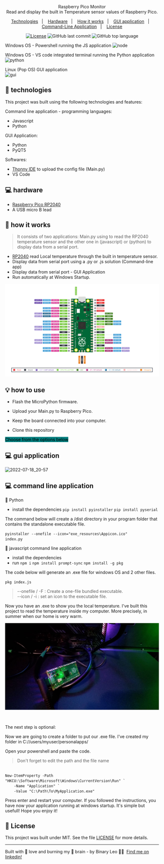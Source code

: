 

<div align="center">
Raspberry Pico Monitor </br>  
Read and display the built in Temperature sensor values of Raspberry Pico.
  
  <a href="#-technologies">Technologies</a>&nbsp;&nbsp;&nbsp;|&nbsp;&nbsp;&nbsp;
  <a href="#-hardware">Hardware</a>&nbsp;&nbsp;&nbsp;|&nbsp;&nbsp;&nbsp;
  <a href="#-how-it-works">How it works</a>&nbsp;&nbsp;&nbsp;|&nbsp;&nbsp;&nbsp;
  <a href="#-gui-application">GUI application</a>&nbsp;&nbsp;&nbsp;|&nbsp;&nbsp;&nbsp;
  <a href="#-command-line-application">Command-Line Application</a>&nbsp;&nbsp;&nbsp;|&nbsp;&nbsp;&nbsp;
  <a href="#-license">License</a>

  
  [![License](http://img.shields.io/:license-mit-blue.svg?style=flat-square)](https://github.com/BinaryLeo/js_pico-dsport/blob/main/LICENSE)
  ![GitHub last commit](https://img.shields.io/github/last-commit/BinaryLeo/js_pico-dsport?style=flat-square)
  ![GitHub top language](https://img.shields.io/github/languages/top/BinaryLeo/js_pico-dsport?style=flat-square)
</div>

Windows OS - Powershell running the JS application
![node](https://user-images.githubusercontent.com/72607039/162097491-43e5f036-2071-4bd5-aa1c-fa1fd1e89f51.gif)

Windows OS - VS code integrated terminal running the Python application
![python](https://user-images.githubusercontent.com/72607039/149645124-790f4602-bda2-4075-a67f-dd645fe0f65b.gif)</br>


Linux (Pop OS) GUI application</br>
![gui](https://raw.githubusercontent.com/BinaryLeo/raspberry_pico_monitor/main/Resources/gui_app.gif)


## 🧪 technologies

This project was built using the following technologies and features:

Command line application - programming languages:
- Javascript 
- Python

GUI Application:
- Python
- PyQT5

Softwares:
- [Thonny IDE](https://thonny.org/) to upload the config file (Main.py)
- VS Code

## 💻 hardware

- [Raspberry Pico RP2040](https://www.raspberrypi.com/products/raspberry-pi-pico/)
- A USB micro B lead


## 🚀 how it works

<blockquote>
It consists of two applications: Main.py using to read the RP2040 temperature sensor and the other one in (javascript) or (python) to display data from a serial port.
</blockquote>


- [RP2040](https://www.raspberrypi.com/products/raspberry-pi-pico/) read Local temperature through the built in temperature sensor.
- Display data from serial port using a .py or .js solution (Command-line app)
- Display data from serial port - GUI Application
- Run automatically at Windows Startup.

![img](https://github.com/BinaryLeo/js_pico-dsport/blob/main/Resources/Pico-R3-SDK11-Pinout.svg)

## 💡 how to use

- Flash the MicroPython firmware.
- Upload your Main.py to Raspberry Pico.
- Keep the board connected into your computer.

- Clone this repository

<mark style="background-color:#008080" >Choose from the options below</mark> 
## 💻 gui application

![2022-07-18_20-57](https://user-images.githubusercontent.com/72607039/179638251-b63422ad-0fdb-41f6-a78c-6261465b0d51.png)


## 💻 command line application

🐍 Python
- install the dependencies
<code>pip install pyinstaller</code>
<code>pip install pyserial</code>

The command below will create a /dist directory in your program folder that contains the standalone executable file.

<code>pyinstaller --onefile --icon="exe_resources\Appicon.ico" index.py</code>

📁 javascript command line application
- install the dependencies
- run 
 <code>npm i</code>
 <code>npm install prompt-sync</code>
 <code>npm install -g pkg</code>
 
The code below will generate an .exe file for windows OS and 2 other files.

 <code>pkg index.js</code>

 
<blockquote>
 --onefile / -F : Create a one-file bundled executable.<br/>
 --icon / -i : set an icon to the executable file.

</blockquote>
 Now you have an .exe to show you the local temperature. I've built this project to read the temperature inside my computer.
 More precisely, in summer when our home is very warm.
 
 
 
 ![img](https://github.com/BinaryLeo/js_pico-dsport/blob/main/Resources/pico_inside.jpg)
 
 <br/>

The next step is optional:

Now we are going to create a folder to put our .exe file. I've created my folder in C://users/myuser/personalapps/

Open your powershell and paste the code. 
<blockquote> Don't forget to edit the path and the file name</blockquote>

<code>
New-ItemProperty -Path "HKCU:\Software\Microsoft\Windows\CurrentVersion\Run" `
    -Name "Application" `
    -Value "C:\Path\To\MyApplication.exe"
</code>

Press enter and restart your computer. If you followed the instructions, you have now your application running at windows startup. It's simple but usefull! Hope you enjoy it!

## 📄 License

This project was built under MIT. See the file [LICENSE](LICENSE) for more details.

---

Built with 💖 love and burning my 🧠 brain - by Binary Leo 👋🏻 &nbsp;[Find me on linkedin!](https://www.linkedin.com/in/leonardo-moura-92b513209/)
